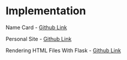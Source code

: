 # Implementation

Name Card - [Github Link](https://github.com/grandeurkoe/100-days-of-code-the-complete-python-pro-bootcamp/tree/98fdd3e7dc0ee33615e8d546418dabce59c1759d/day-056-rendering-static-files-and-using-website-templates/name-card)

Personal Site - [Github Link](https://github.com/grandeurkoe/100-days-of-code-the-complete-python-pro-bootcamp/tree/98fdd3e7dc0ee33615e8d546418dabce59c1759d/day-056-rendering-static-files-and-using-website-templates/personal-site)

Rendering HTML Files With Flask - [Github Link](https://github.com/grandeurkoe/100-days-of-code-the-complete-python-pro-bootcamp/tree/98fdd3e7dc0ee33615e8d546418dabce59c1759d/day-056-rendering-static-files-and-using-website-templates/rendering-html-files-with-flask)